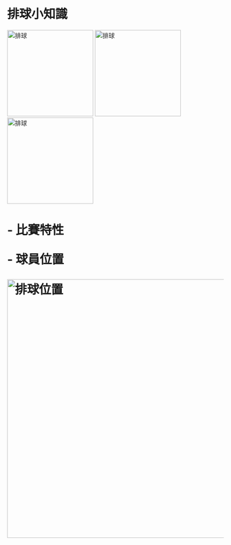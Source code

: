 # 排球小知識

<img src = "https://www.conti.com.tw/UploadFile/GoodPic/144315154322971_big.jpg" width="200" alt="排球"/> <img src = "https://img30.360buyimg.com/n7/jfs/t1/71786/34/4908/144024/5d319f71Ed37819ee/d3b6bb40ce33e94b.png" width="200" alt="排球"/> <img src = "https://www.luanvi.com/604-xlarge_default/ball-molten-v5m5000.jpg" width="200" alt="排球"/>
<h1>
      <main>

   
  <p>- 比賽特性</p>

   
   

  <p>- 球員位置</p>
  <img src = "https://lh3.googleusercontent.com/proxy/94-cDau5ofSj5IiZgk4j3_mYfwlW2bEcid4klaIat9wOXEws46keF3WJdnmetgPiNFH8tNwJCLaHZkcuvc_1Y7HAjhy1slylUNqPk5yu-gEM35siboFwRYVbbK7xRaz-1pTqfa3Z1CNfG_8Qgr_vkvBcaurfc2L_VNlUnUXd4XQ" width="600" alt="排球位置"/>
   </main>
</h1>



